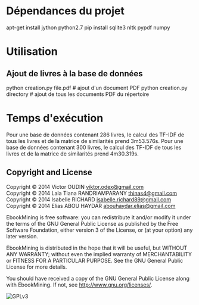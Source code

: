 # Dépendances du projet

apt-get install jython python2.7
pip install sqlite3 nltk pypdf numpy

# Utilisation

## Ajout de livres à la base de données

python creation.py file.pdf  # ajout d'un document PDF
python creation.py directory # ajout de tous les documents PDF du répertoire 

# Temps d'exécution

Pour une base de données contenant 286 livres, le calcul des TF-IDF de tous les 
livres et de la matrice de similarités prend 3m53.576s.
Pour une base de données contenant 300 livres, le calcul des TF-IDF de tous les
livres et de la matrice de similarités prend 4m30.319s.

Copyright and License
----------------------
Copyright © 2014 Victor OUDIN <viktor.odex@gmail.com>  
Copyright © 2014 Lala Tiana RANDRIAMPARANY <thinas4@gmail.com>  
Copyright © 2014 Isabelle RICHARD <isabelle.richard89@gmail.com>  
Copyright © 2014 Elias ABOU HAYDAR <abouhaydar.elias@gmail.com>  


EbookMining is free software: you can redistribute it and/or modify
it under the terms of the GNU General Public License as published by
the Free Software Foundation, either version 3 of the License, or
(at your option) any later version.

EbookMining is distributed in the hope that it will be useful,
but WITHOUT ANY WARRANTY; without even the implied warranty of
MERCHANTABILITY or FITNESS FOR A PARTICULAR PURPOSE.  See the
GNU General Public License for more details.

You should have received a copy of the GNU General Public License
along with EbookMining.  If not, see <http://www.gnu.org/licenses/>.

![GPLv3](http://www.gnu.org/graphics/gplv3-88x31.png)
